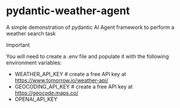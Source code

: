 # pydantic-weather-agent
A simple demonstration of pydantic AI Agent framework to perform a weather search task

> [!IMPORTANT]  
> You will need to create a .env file and populate it with the following environment variables:
- WEATHER_API_KEY # create a free API key at https://www.tomorrow.io/weather-api/
- GEOCODING_API_KEY # create a free API key at https://geocode.maps.co/
- OPENAI_API_KEY